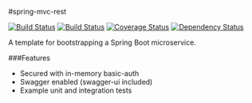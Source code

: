 #spring-mvc-rest

[![Build Status](https://travis-ci.org/rieske/spring-boot-skeleton.png?branch=master)](https://travis-ci.org/rieske/spring-boot-skeleton) [![Build Status](https://drone.io/github.com/rieske/spring-boot-skeleton/status.png)](https://drone.io/github.com/rieske/spring-boot-skeleton/latest) [![Coverage Status](https://coveralls.io/repos/rieske/spring-boot-skeleton/badge.svg?branch=master)](https://coveralls.io/r/rieske/spring-boot-skeleton?branch=master) [![Dependency Status](https://www.versioneye.com/user/projects/5506924b66e561bb9b000147/badge.svg?style=flat)](https://www.versioneye.com/user/projects/5506924b66e561bb9b000147)

A template for bootstrapping a Spring Boot microservice.

###Features
- Secured with in-memory basic-auth
- Swagger enabled (swagger-ui included)
- Example unit and integration tests
